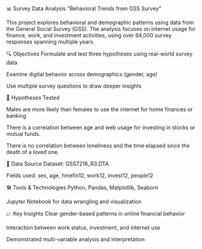 📊 Survey Data Analysis "Behavioral Trends from GSS Survey"

This project explores behavioral and demographic patterns using data from the General Social Survey (GSS). The analysis focuses on internet usage for finance, work, and investment activities, using over 64,000 survey responses spanning multiple years.

🔍 Objectives
Formulate and test three hypotheses using real-world survey data

Examine digital behavior across demographics (gender, age)

Use multiple survey questions to draw deeper insights

🧪 Hypotheses Tested

Males are more likely than females to use the internet for home finances or banking

There is a correlation between age and web usage for investing in stocks or mutual funds.

There is no correlation between loneliness and the time elapsed since the death of a loved one.

📂 Data Source
Dataset: GSS7218_R3.DTA

Fields used: sex, age, hmefin12, work12, invest12, people12

🛠 Tools & Technologies
Python, Pandas, Matplotlib, Seaborn

Jupyter Notebook for data wrangling and visualization

📈 Key Insights
Clear gender-based patterns in online financial behavior

Interaction between work status, investment, and internet use

Demonstrated multi-variable analysis and interpretation
